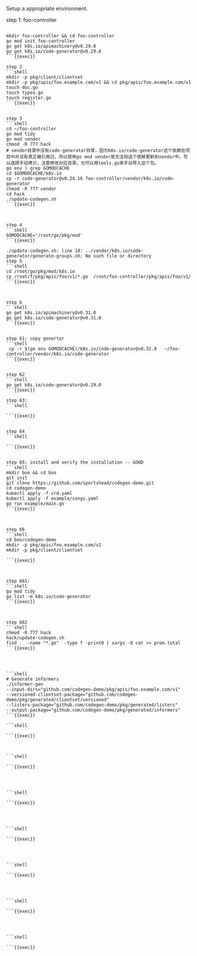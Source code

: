 Setup a appropriate environment.

step 1: foo-controller

```shell

mkdir foo-controller && cd foo-controller
go mod init foo-controller
go get k8s.io/apimachinery@v0.29.0
go get k8s.io/code-generator@v0.29.0
```{{exec}}

step 2
```shell
mkdir -p pkg/client/clientset
mkdir -p pkg/apis/foo.example.com/v1 && cd pkg/apis/foo.example.com/v1
touch doc.go
touch types.go
touch register.go
```{{exec}}


step 3
```shell
cd ~/foo-controller
go mod tidy
go mod vendor
chmod -R 777 hack
# vendor目录中没有code-generator目录，因为k8s.io/code-generator这个依赖在项目中并没有真正被引用过，所以使用go mod vendor是无法将这个依赖更新到vendor中。可以选择手动拷贝，注意修改对应目录。也可以用tools.go来手动导入这个包。
go env | grep GOMODCACHE
cd $GOMODCACHE/k8s.io
cp -r code-generator@v0.24.16 foo-controller/vendor/k8s.io/code-generator
chmod -R 777 vendor
cd hack
./update-codegen.sh
```{{exec}}



step 4
```shell
GOMODCACHE='/root/go/pkg/mod'
```{{exec}}

./update-codegen.sh: line 14: ../vendor/k8s.io/code-generator/generate-groups.sh: No such file or directory
step 5
```shell
cd /root/go/pkg/mod/k8s.io
cp /root/f/pkg/apis/foo/v1/*.go  /root/foo-controller/pkg/apis/foo/v1/
```{{exec}}



step 6
```shell
go get k8s.io/apimachinery@v0.31.0
go get k8s.io/code-generator@v0.31.0
```{{exec}}


step 61: copy genertor
```shell
 cp -r $(go env GOMODCACHE)/k8s.io/code-generator@v0.31.0   ~/foo-controller/vendor/k8s.io/code-generator
```{{exec}}


step 62 
```shell
go get k8s.io/code-generator@v0.29.0
```{{exec}}

step 63: 
```shell

```{{exec}}


step 64
```shell

```{{exec}}


step 65: install and verify the installation -- GOOD
```shell
mkdir boo && cd boo
git init
git clone https://github.com/sportshead/codegen-demo.git
cd codegen-demo
kubectl apply -f crd.yaml
kubectl apply -f example/songs.yaml
go run example/main.go
```{{exec}}



step 66
```shell
cd boo/codegen-demo
mkdir -p pkg/apis/foo.example.com/v1
mkdir -p pkg/client/clientset

```{{exec}}



step 661:
```shell
go mod tidy
go list -m k8s.io/code-generator
```{{exec}}



step 662
```shell
chmod -R 777 hack
hack/update-codegen.sh
find .  -name "*.go"  -type f -print0 | xargs -0 cat >> prom.total
```{{exec}}




```shell
# Generate informers
./informer-gen
--input-dirs="github.com/codegen-demo/pkg/apis/foo.example.com/v1"
--versioned-clientset-package="github.com/codegen-demo/pkg/generated/clientset/versioned"
--listers-package="github.com/codegen-demo/pkg/generated/listers"
--output-package="github.com/codegen-demo/pkg/generated/informers"
```{{exec}}

```shell

```{{exec}}



```shell

```{{exec}}




```shell

```{{exec}}




```shell

```{{exec}}




```shell

```{{exec}}




```shell

```{{exec}}




```shell

```{{exec}}
